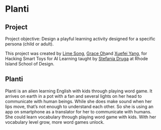 # Planti

## Project
Project objective: Design a playful learning activity designed for a specific persona (child or adult).

This project was created by [Lime Song](limesong.work), [Grace Oh]()and [Xuefei Yang](www.xuefei-yang.com), for Hacking Smart Toys for AI Learning taught by [Stefania Druga](http://www.drugastefania.com) at Rhode Island School of Design.

## Planti
Planti is an alien learning English with kids through playing word game. It arrives on earth in a pot with a fan and several lights on her head to communicate with human beings. While she does make sound when her lips move, that’s not enough to understand each other. So she is using an app on smartphone as a translator for her to communicate with humans. She could learn vocabulary through playing word game with kids. With her vocabulary level grow, more word games unlock.
